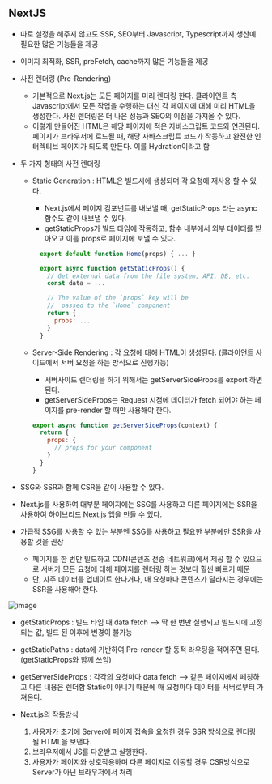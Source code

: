 ## NextJS

- 따로 설정을 해주지 않고도 SSR, SEO부터 Javascript, Typescript까지 생산에 필요한 많은 기능들을 제공
- 이미지 최적화, SSR, preFetch, cache까지 많은 기능들을 제공
- 사전 렌더링 (Pre-Rendering)

  - 기본적으로 Next.js는 모든 페이지를 미리 렌더링 한다. 클라이언트 측 Javascript에서 모든 작업을 수행하는 대신
    각 페이지에 대해 미리 HTML을 생성한다. 사전 렌더링은 더 나은 성능과 SEO의 이점을 가져올 수 있다.
  - 이렇게 만들어진 HTML은 해당 페이지에 적은 자바스크립트 코드와 연관된다. 페이지가 브라우저에 로드될 때, 해당 자바스크립트 코드가 작동하고 완전한 인터렉티브 페이지가 되도록 만든다.
    이를 Hydration이라고 함

- 두 가지 형태의 사전 렌더링

  - Static Generation : HTML은 빌드시에 생성되며 각 요청에 재사용 할 수 있다.

    - Next.js에서 페이지 컴포넌트를 내보낼 때, getStaticProps 라는 async 함수도 같이 내보낼 수 있다.
    - getStaticProps가 빌드 타임에 작동하고, 함수 내부에서 외부 데이터를 받아오고 이를 props로 페이지에 보낼 수 있다.

    ```Javascript
      export default function Home(props) { ... }

      export async function getStaticProps() {
        // Get external data from the file system, API, DB, etc.
        const data = ...

        // The value of the `props` key will be
        //  passed to the `Home` component
        return {
          props: ...
        }
      }
    ```

  - Server-Side Rendering : 각 요청에 대해 HTML이 생성된다. (클라이언트 사이드에서 서버 요청을 하는 방식으로 진행가능)

    - 서버사이드 렌더링을 하기 위해서는 getServerSideProps를 export 하면 된다.
    - getServerSideProps는 Request 시점에 데이터가 fetch 되어야 하는 페이지를 pre-render 할 때만 사용해야 한다.

    ```Javascript
    export async function getServerSideProps(context) {
      return {
        props: {
          // props for your component
        }
      }
    }

    ```

- SSG와 SSR과 함께 CSR을 같이 사용할 수 있다.
- Next.js를 사용하여 대부분 페이지에는 SSG를 사용하고 다른 페이지에는 SSR을 사용하여 하이브리드 Next.js 앱을 만들 수 있다.

- 가급적 SSG를 사용할 수 있는 부분엔 SSG를 사용하고 필요한 부분에만 SSR을 사용할 것을 권장

  - 페이지를 한 번만 빌드하고 CDN(콘텐츠 전송 네트워크)에서 제공 할 수 있으므로 서버가 모든 요청에 대해 페이지를 렌더링 하는 것보다 훨씬 빠르기 때문
  - 단, 자주 데이터를 업데이트 한다거나, 매 요청마다 콘텐츠가 달라지는 경우에는 SSR을 사용해야 한다.

![image](https://user-images.githubusercontent.com/31474272/123185984-1bd38600-d4d2-11eb-81f7-6c581030659a.png)

- getStaticProps : 빌드 타임 때 data fetch --> 딱 한 번만 실행되고 빌드시에 고정되는 값, 빌드 된 이후에 변경이 불가능
- getStaticPaths : data에 기반하여 Pre-render 할 동적 라우팅을 적어주면 된다. (getStaticProps와 함께 쓰임)
- getServerSideProps : 각각의 요청마다 data fetch --> 같은 페이지에서 페칭하고 다른 내용은 렌더함 Static이 아니기 때문에 매 요청마다 데이터를 서버로부터 가져온다.

- Next.js의 작동방식

  1. 사용자가 초기에 Server에 페이지 접속을 요청한 경우 SSR 방식으로 렌더링 될 HTML을 보낸다.
  2. 브라우저에서 JS를 다운받고 실행한다.
  3. 사용자가 페이지와 상호작용하며 다른 페이지로 이동할 경우 CSR방식으로 Server가 아닌 브라우저에서 처리
